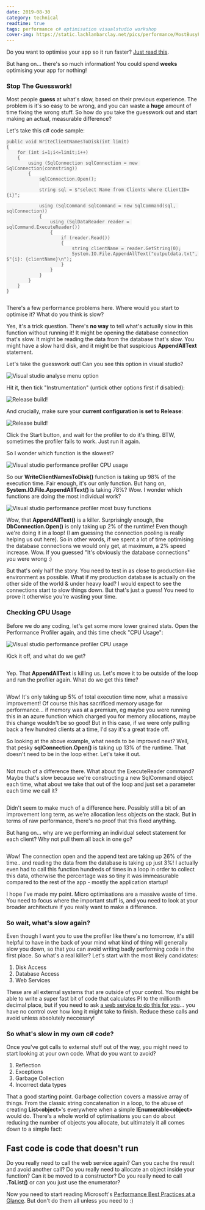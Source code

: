 ```yaml
---
date: 2019-08-30
category: technical
readtime: true
tags: performance c# optimisation visualstudio workshop
cover-img: https://static.lachlanbarclay.net/pics/performance/MostBusyFunctions.png
---
```


<p>Do you want to optimise your app so it run faster? <a href="https://docs.microsoft.com/en-us/previous-versions/msp-n-p/ff647215(v=pandp.10)" target="_blank">Just read this</a>. </p>

<p>But hang on... there's so much information! You could spend <b>weeks</b> optimising your app for nothing! 

<h3>Stop The Guesswork!</h3>


<p>Most people <b>guess</b> at what's slow, based on their previous experience. The problem is it's so easy to be wrong, and you can waste a <b>huge</b> amount of time fixing the wrong stuff. So how do you take the guesswork out and start making an actual, measurable difference? </p>

<p>Let's take this c# code sample:</p>
                                                                          
                                                                          
                                                                          
                                                                          
                                                                          
                                                                          
                                                                          
                                                                          


<pre><code class="cs hljs">public void WriteClientNamesToDisk(int limit)
{
    for (int i=1;i<=limit;i++)
    {
        using (SqlConnection sqlConnection = new SqlConnection(connstring))
        {
            sqlConnection.Open();
			
            string sql = $"select Name from Clients where ClientID={i}";

            using (SqlCommand sqlCommand = new SqlCommand(sql, sqlConnection))
            {
                using (SqlDataReader reader = sqlCommand.ExecuteReader())
                {
                    if (reader.Read())
                    {
                        string clientName = reader.GetString(0);
                        System.IO.File.AppendAllText("outputdata.txt", $"{i}: {clientName}\n");
                    }
                }
            }
        }
    }
}</code></pre>

<p>There's a few performance problems here. Where would you start to optimise it? What do you think is slow?</p>

<p>Yes, it's a trick question. There's <b>no way</b> to tell what's actually slow in this function without running it! It might be opening the database connection that's slow. It might be reading the data from the database that's slow. You might have a slow hard disk, and it might be that suspicious <b>AppendAllText</b> statement.</p>

<p>Let's take the guesswork out! Can you see this option in visual studio?</p>

<img data-src="https://static.lachlanbarclay.net/pics/performance/AnalyseMenuOption.png" class="img-responsive lazyload" alt="Visual studio analyse menu option" />

<p>Hit it, then tick "Instrumentation" (untick other options first if disabled):</p>


<img data-src="https://static.lachlanbarclay.net/pics/performance/AnalyseInstrumentation.png" class="img-responsive lazyload" alt="Release build!" />


<p>And crucially, make sure your <b>current configuration is set to Release</b>: </p>

<img data-src="https://static.lachlanbarclay.net/pics/performance/AnalyseRelease.png" class="img-responsive lazyload" alt="Release build!" />

<p>Click the Start button, and wait for the profiler to do it's thing. BTW, sometimes the profiler fails to work. Just run it again.</p>

<p>So I wonder which function is the slowest?</p>

<img data-src="https://static.lachlanbarclay.net/pics/performance/HotPath.png" class="img-responsive lazyload" alt="Visual studio performance profiler CPU usage" />

<p>So our <b>WriteClientNamesToDisk()</b> function is taking up 98% of the execution time. Fair enough, it's our only function. But hang on, <b>System.IO.File.AppendAllText()</b> is taking 78%? Wow. I wonder which functions are doing the most individual work?</p>

<img data-src="https://static.lachlanbarclay.net/pics/performance/MostBusyFunctions.png" class="img-responsive lazyload" alt="Visual studio performance profiler most busy functions" />

<p>Wow, that <b>AppendAllText()</b> is a killer. Surprisingly enough, the <b>DbConnection.Open()</b> is only taking up 2% of the runtime! Even though we're doing it in a loop! (I am guessing the connection pooling is really helping us out here). So in other words, if we spent a lot of time optimising the database connections we would only get, at maximum, a 2% speed increase. Wow. If you guessed "It's obviously the database connections" you were wrong :)  </p>
 
<p>But that's only half the story. You need to test in as close to production-like environment as possible. What if my production database is actually on the other side of the world & under heavy load? I would expect to see the connections start to slow things down. But that's just a guess! You need to prove it otherwise you're wasting your time.</p>

<h3>Checking CPU Usage</h3>

 
<p>Before we do any coding, let's get some more lower grained stats. Open the Performance Profiler again, and this time check "CPU Usage":</p>

<img data-src="https://static.lachlanbarclay.net/pics/performance/AnalyseMenuOption.png" class="img-responsive lazyload" alt="Visual studio performance profiler CPU usage" />

<p>Kick it off, and what do we get?</p>

<img data-src="https://static.lachlanbarclay.net/pics/performance/LineByLineCpuUsage.png" class="img-responsive lazyload" />

<p>Yep. That <b>AppendAllText</b> is killing us. Let's move it to be outside of the loop and run the profiler again. What do we get this time?</p> 

<img data-src="https://static.lachlanbarclay.net/pics/performance/Improvements.png" class="img-responsive lazyload" />
<p>Wow! It's only taking up 5% of total execution time now, what a massive improvement! Of course this has sacrificed memory usage for performance... if memory was at a premium, eg maybe you were running this in an azure function which charged you for memory allocations, maybe this change wouldn't be so good! But in this case, if we were only pulling back a few hundred clients at a time, I'd say it's a great trade off.</p>
<p>So looking at the above example, what needs to be improved next? Well, that pesky <b>sqlConnection.Open()</b> is taking up 13% of the runtime. That doesn't need to be in the loop either. Let's take it out.</p>
<img data-src="https://static.lachlanbarclay.net/pics/performance/Improvements2.png" class="img-responsive lazyload" />
<p>Not much of a difference there. What about the ExecuteReader command? Maybe that's slow because we're constructing a new SqlCommand object each time, what about we take that out of the loop and just set a parameter each time we call it?</p>
<img data-src="https://static.lachlanbarclay.net/pics/performance/Improvements3.png" class="img-responsive lazyload" />
<p>Didn't seem to make much of a difference here. Possibly still a bit of an improvement long term, as we're allocation less objects on the stack. But in terms of raw performance, there's no proof that this fixed anything. </p>
<p>But hang on... why are we performing an individual select statement for each client? Why not pull them all back in one go?</p>
<img data-src="https://static.lachlanbarclay.net/pics/performance/Improvements4.png" class="img-responsive lazyload" />
<p>Wow! The connection open and the append text are taking up 26% of the time.. and reading the data from the database is taking up just 3%! I actually even had to call this function hundreds of times in a loop in order to collect this data, otherwise the percentage was so tiny it was immeasurable compared to the rest of the app - mostly the application startup!</p>

<p>I hope I've made my point. Micro optimisations are a massive waste of time. You need to focus where the important stuff is, and you need to look at your broader architecture if you really want to make a difference.</p>

<h3>So wait, what's slow again?</h3>

<p>Even though I want you to use the profiler like there's no tomorrow, it's still helpful to have in the back of your mind what kind of thing will generally slow you down, so that you can avoid writing badly performing code in the first place. So what's a real killer? Let's start with the most likely candidates:</p>

<ol>
	<li>Disk Access</li>
	<li>Database Access</li>
	<li>Web Services</li>
</ol>

<p>These are all external systems that are outside of your control. You might be able to write a super fast bit of code that calculates PI to the millionth decimal place, but if you need to ask <a href="https://api.pi.delivery/v1/pi?start=0&numberOfDigits=100">a web service to do this for you</a>... you have no control over how long it might take to finish. Reduce these calls and avoid unless absolutely neccesary!</p>

<h3>So what's slow in my own c# code?</h3>


<p>Once you've got calls to external stuff out of the way, you might need to start looking at your own code. What do you want to avoid?</p>

<ol>
	<li>Reflection</li>
	<li>Exceptions</li>
	<li>Garbage Collection</li>
	<li>Incorrect data types</li>
</ol>

<p>That a good starting point. Garbage collection covers a massive array of things. From the classic string concatenation in a loop, to the abuse of creating <b>List&lt;object&gt;</b>'s everywhere when a simple <b>IEnumerable&lt;object&gt;</b> would do. There's a whole world of optimisations you can do about reducing the number of objects you allocate, but ultimately it all comes down to a simple fact:</p>

<h2>Fast code is code that doesn't run</h2>


<p>Do you really need to call the web service again? Can you cache the result and avoid another call? Do you really need to allocate an object inside your function? Can it be moved to a constructor? Do you really need to call <b>.ToList()</b> or can you just use the enumerator? </p>

<p>Now you need to start reading Microsoft's <a href="https://docs.microsoft.com/en-us/previous-versions/msp-n-p/ff647215(v=pandp.10)" target="_blank">Performance Best Practices at a Glance</a>. But don't do them all unless you need to :)</p>

<style type="text/css">
    .hljs { background: #F5F5F5; color: #555555 }
    .hljs-string { color: #A31515; }
    .hljs-keyword { color: #0000FF;font-weight:normal; }
    .hljs-title { color: #2B91AF; }
    .prenoborder { border: none !important; background-color: white }
    pre { margin-bottom: 2em; }
</style>